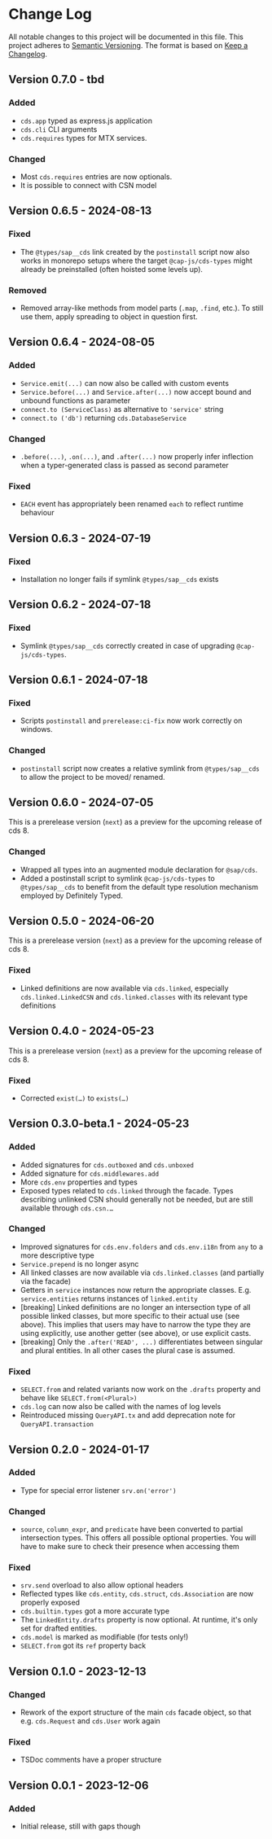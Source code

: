 # Change Log

All notable changes to this project will be documented in this file.
This project adheres to [Semantic Versioning](http://semver.org/).
The format is based on [Keep a Changelog](http://keepachangelog.com/).

## Version 0.7.0 - tbd

### Added
- `cds.app` typed as express.js application
- `cds.cli` CLI arguments
- `cds.requires` types for MTX services.

### Changed
- Most `cds.requires` entries are now optionals.
- It is possible to connect with CSN model

## Version 0.6.5 - 2024-08-13
### Fixed
- The `@types/sap__cds` link created by the `postinstall` script now also works in monorepo setups where the target `@cap-js/cds-types` might already be preinstalled (often hoisted some levels up).

### Removed
- Removed array-like methods from model parts (`.map`, `.find`, etc.). To still use them, apply spreading to object in question first.

## Version 0.6.4 - 2024-08-05
### Added
- `Service.emit(...)` can now also be called with custom events
- `Service.before(...)` and `Service.after(...)` now accept bound and unbound functions as parameter
- `connect.to (ServiceClass)` as alternative to `'service'` string
- `connect.to ('db')` returning `cds.DatabaseService`

### Changed
- `.before(...)`, `.on(...)`, and `.after(...)` now properly infer inflection when a typer-generated class is passed as second parameter

### Fixed
- `EACH` event has appropriately been renamed `each` to reflect runtime behaviour

## Version 0.6.3 - 2024-07-19
### Fixed
- Installation no longer fails if symlink `@types/sap__cds` exists

## Version 0.6.2 - 2024-07-18
### Fixed
- Symlink `@types/sap__cds` correctly created in case of upgrading `@cap-js/cds-types`.

## Version 0.6.1 - 2024-07-18
### Fixed
- Scripts `postinstall` and `prerelease:ci-fix` now work correctly on windows.

### Changed
- `postinstall` script now creates a relative symlink from `@types/sap__cds` to allow the project to be moved/ renamed.

## Version 0.6.0 - 2024-07-05
This is a prerelease version (`next`) as a preview for the upcoming release of cds 8.
### Changed
- Wrapped all types into an augmented module declaration for `@sap/cds`.
- Added a postinstall script to symlink `@cap-js/cds-types` to `@types/sap__cds` to benefit from the default type resolution mechanism employed by Definitely Typed.

## Version 0.5.0 - 2024-06-20
This is a prerelease version (`next`) as a preview for the upcoming release of cds 8.

### Fixed
- Linked definitions are now available via `cds.linked`, especially `cds.linked.LinkedCSN` and `cds.linked.classes` with its relevant type definitions

## Version 0.4.0 - 2024-05-23
This is a prerelease version (`next`) as a preview for the upcoming release of cds 8.

### Fixed
- Corrected `exist(…)` to `exists(…)`

## Version 0.3.0-beta.1 - 2024-05-23

### Added
- Added signatures for `cds.outboxed` and `cds.unboxed`
- Added signature for `cds.middlewares.add`
- More `cds.env` properties and types
- Exposed types related to `cds.linked` through the facade. Types describing unlinked CSN should generally not be needed, but are still available through `cds.csn.…`

### Changed
- Improved signatures for `cds.env.folders` and `cds.env.i18n` from `any` to a more descriptive type
- `Service.prepend` is no longer async
- All linked classes are now available via `cds.linked.classes` (and partially via the facade)
- Getters in `service` instances now return the appropriate classes. E.g. `service.entities` returns instances of `linked.entity`
- [breaking] Linked definitions are no longer an intersection type of all possible linked classes, but more specific to their actual use (see above). This implies that users may have to narrow the type they are using explicitly, use another getter (see above), or use explicit casts.
- [breaking] Only the `.after('READ', ...)` differentiates between singular and plural entities. In all other cases the plural case is assumed.

### Fixed
- `SELECT.from` and related variants now work on the `.drafts` property and behave like `SELECT.from(<Plural>)`
- `cds.log` can now also be called with the names of log levels
- Reintroduced missing `QueryAPI.tx` and add deprecation note for `QueryAPI.transaction`

## Version 0.2.0 - 2024-01-17

### Added

- Type for special error listener `srv.on('error')`

### Changed

- `source`, `column_expr`, and `predicate` have been converted to partial intersection types. This offers all possible optional properties. You will have to make sure to check their presence when accessing them

### Fixed

- `srv.send` overload to also allow optional headers
- Reflected types like `cds.entity`, `cds.struct`, `cds.Association` are now properly exposed
- `cds.builtin.types` got a more accurate type
- The `LinkedEntity.drafts` property is now optional.  At runtime, it's only set for drafted entities.
- `cds.model` is marked as modifiable (for tests only!)
- `SELECT.from` got its `ref` property back


## Version 0.1.0 - 2023-12-13

### Changed

- Rework of the export structure of the main `cds` facade object, so that e.g. `cds.Request` and `cds.User` work again

### Fixed

- TSDoc comments have a proper structure

## Version 0.0.1 - 2023-12-06

### Added

- Initial release, still with gaps though
